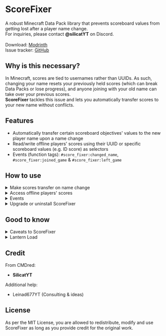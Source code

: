# ScoreFixer
A robust Minecraft Data Pack library that prevents scoreboard values from getting lost after a player name change.\
For inquiries, please contact **@silicatYT** on Discord.\
\
Download: [Modrinth](https://modrinth.com/datapack/score-fixer)\
Issue tracker: [GitHub](https://github.com/CMDred/ScoreFixer)

## Why is this necessary?
In Minecraft, scores are tied to usernames rather than UUIDs. As such, changing your name resets your previously held scores (which can break Data Packs or lose progress), and anyone joining with your old name can take over your previous scores.\
**ScoreFixer** tackles this issue and lets you automatically transfer scores to your new name without conflicts.

## Features
- Automatically transfer certain scoreboard objectives' values to the new player name upon a name change
- Read/write offline players' scores using their UUID or specific scoreboard values (e.g. ID score) as selectors
- Events (function tags): `#score_fixer:changed_name`, `#score_fixer:joined_game` & `#score_fixer:left_game`

## How to use
<details>
<summary>Make scores transfer on name change</summary>

To make ScoreFixer automatically transfer an objective (e.g. "foo"), add `{Name:"foo"}` to the `score_fixer:objectives List` data storage.

</details>

<details>
<summary>Access offline players' scores</summary>

  <details>
  <summary>Load</summary>

You can access offline players' scores with their UUID by running `/function score_fixer:util/load_with_uuid {UUID:...}` (accepts hexadecimal and int array format). If a player is found, their data is copied to `score_fixer:loaded Players`. From there, you can make changes (adjust score values, remove objectives from the list to reset them, etc).\
Alternatively, you can manually copy data from every player that matches your custom condition like so:
```
/data modify storage score_fixer:loaded Players append from storage score_fixer:zprivate Maps[{Objectives:[{Name:"foo",Value:10}]}]
```

  </details>

  <details>
  <summary>Save</summary>

After applying changes to the objectives in `score_fixer:loaded Players`, run `/function score_fixer:util/save` to save the data for all loaded players at once.

  </details>

</details>

<details>
<summary>Events</summary>

- `#score_fixer:changed_name`: When a player joins with a new name, this function tag is executed **as** that player. The data storage `score_fixer:event Data` contains `Name`, `OldName` and `UUID`.
- `#score_fixer:joined_game`: When a player joins, this function tag is executed **as** that player. The data storage `score_fixer:event Data` contains `Name` and `UUID`.
- `#score_fixer:left_game`: When a player leaves, this function tag is executed. The data storage `score_fixer:event Data` contains `Name` and `UUID`.

The data inside `score_fixer:event Data` is also directly accessible using **macros**.

</details>

<details>
<summary>Upgrade or uninstall ScoreFixer</summary>

- **Uninstall:** Run `/function score_fixer:uninstall`.
- **Upgrade:**
  - Uninstall the current version (keep the associated data), replace the Data Pack with the new version, then `/reload`.
  - **(v1.2.0+)** Upgrading from v1.2.0 to a higher version can be done without uninstalling the current version first.

</details>

## Good to know
<details>
<summary>Caveats to ScoreFixer</summary>

- Scores manually set while the player is offline (e.g. `/scoreboard players set SilicatYT foo 1`) cannot be transferred if they join with a new name. Use the `load` and `save` utilities instead.
  - Reason: While a player is offline, the game becomes case insensitive to that name, making it impossible to copy scores from the previous name to the new name if a player only changed their name capitalization.

</details>

<details>
<summary>Lantern Load</summary>

ScoreFixer supports [Lantern Load](https://github.com/LanternMC/load), a convention that lets you specify dependencies (incl. versions) and control the order in which Data Packs run. **It is vital that ScoreFixer loads and ticks before your Data Pack**, so that scores can be assigned to the new player names before your Data Pack checks them.
- **Make ScoreFixer load and tick before your Data Pack:** Specify ScoreFixer as a Lantern Load dependency (makes it load first), and make your `load` function start a self-scheduled `tick` function instead of using `#minecraft:tick`.
- `#ScoreFixer load.status`: This score is set once ScoreFixer loads. Its value tells you **whether ScoreFixer has loaded already**. Negative values are error codes:
  - 1: ScoreFixer loaded correctly and can be used
  - <unset>: ScoreFixer could not load (e.g. not installed)
  - -1: Multiple incompatible ScoreFixer versions installed
  - -2: Tried to load a ScoreFixer version while a newer one was previously installed and not manually uninstalled
  - -3: Tried to load a ScoreFixer version while a different unknown version was previously installed and not manually uninstalled
- `#ScoreFixer.Version load.status`: This score is set once ScoreFixer loads. Its value tells you **what ScoreFixer version is installed**. It's a single integer that increments whenever a potentially breaking change is made (e.g. behaviour change, utility function renamed etc). If the value does not change (e.g. only optimizations were made), any Data Packs that use ScoreFixer should not require any changes either.

</details>

## Credit
From CMDred:
- **SilicatYT**

Additional help:
- Leinad677YT (Consulting & ideas)

## License
As per the MIT License, you are allowed to redistribute, modify and use ScoreFixer as long as you provide credit for the original work.
